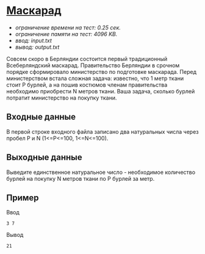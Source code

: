 # [Маскарад](http://acm.sgu.ru/olimp/problem.php?contest=0&problem=100)

- _ограничение времени на тест: 0.25 сек._
- _ограничение памяти на тест: 4096 KB._
- _ввод: input.txt_
- _вывод: output.txt_


Совсем скоро в Берляндии состоится первый традиционный Всеберляндский маскарад. Правительство Берляндии в срочном порядке сформировало министерство по подготовке маскарада. Перед министерством встала сложная задача: известно, что 1 метр ткани стоит P бурлей, а на пошив костюмов членам правительства необходимо приобрести N метров ткани. Ваша задача, сколько бурлей потратит министерство на покупку ткани.

## Входные данные
В первой строке входного файла записано два натуральных числа через пробел P и N (1<=P<=100, 1<=N<=100).

## Выходные данные
Выведите единственное натуральное число - необходимое количество бурлей на покупку N метров ткани по P бурлей за метр.

## Пример

Ввод
```
3 7
```

Вывод
```
21
```